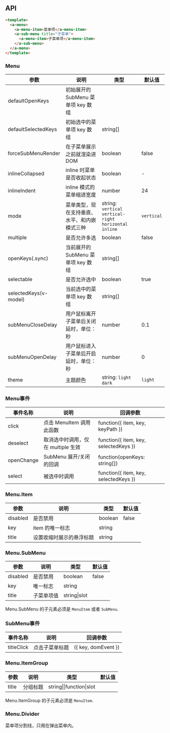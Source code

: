 
## API

````html
<template>
  <a-menu>
    <a-menu-item>菜单项</a-menu-item>
    <a-sub-menu title="子菜单">
      <a-menu-item>子菜单项</a-menu-item>
    </a-sub-menu>
  </a-menu>
</template>
````

### Menu

| 参数 | 说明 | 类型 | 默认值 |
| --- | --- | --- | --- |
| defaultOpenKeys | 初始展开的 SubMenu 菜单项 key 数组 |  |  |
| defaultSelectedKeys | 初始选中的菜单项 key 数组 | string\[] |  |
| forceSubMenuRender | 在子菜单展示之前就渲染进 DOM | boolean | false |
| inlineCollapsed | inline 时菜单是否收起状态 | boolean | - |
| inlineIndent | inline 模式的菜单缩进宽度 | number | 24 |
| mode | 菜单类型，现在支持垂直、水平、和内嵌模式三种 | string: `vertical` `vertical-right` `horizontal` `inline` | `vertical` |
| multiple | 是否允许多选 | boolean | false |
| openKeys(.sync) | 当前展开的 SubMenu 菜单项 key 数组 | string\[] |  |
| selectable | 是否允许选中 | boolean | true |
| selectedKeys(v-model) | 当前选中的菜单项 key 数组 | string\[] |  |
| subMenuCloseDelay | 用户鼠标离开子菜单后关闭延时，单位：秒 | number | 0.1 |
| subMenuOpenDelay | 用户鼠标进入子菜单后开启延时，单位：秒 | number | 0 |
| theme | 主题颜色 | string: `light` `dark` | `light` |

### Menu事件
| 事件名称 | 说明 | 回调参数 |
| --- | --- | --- |
| click | 点击 MenuItem 调用此函数 | function({ item, key, keyPath }) |
| deselect | 取消选中时调用，仅在 multiple 生效 | function({ item, key, selectedKeys }) |
| openChange | SubMenu 展开/关闭的回调 | function(openKeys: string\[]) |
| select | 被选中时调用 | function({ item, key, selectedKeys }) |

### Menu.Item

| 参数 | 说明 | 类型 | 默认值 |
| --- | --- | --- | --- |
| disabled | 是否禁用 | boolean | false |
| key | item 的唯一标志 | string |  |
| title | 设置收缩时展示的悬浮标题 | string |  |

### Menu.SubMenu

| 参数 | 说明 | 类型 | 默认值 |
| --- | --- | --- | --- |
| disabled | 是否禁用 | boolean | false |
| key | 唯一标志 | string |  |
| title | 子菜单项值 | string\|slot |  |

Menu.SubMenu 的子元素必须是 `MenuItem` 或者 `SubMenu`.

### SubMenu事件
| 事件名称 | 说明 | 回调参数 |
| --- | --- | --- |
| titleClick | 点击子菜单标题 | ({ key, domEvent }) |

### Menu.ItemGroup

| 参数 | 说明 | 类型 | 默认值 |
| --- | --- | --- | --- |
| title | 分组标题 | string\|\|function\|slot |  |

Menu.ItemGroup 的子元素必须是 `MenuItem`.

### Menu.Divider

菜单项分割线，只用在弹出菜单内。
